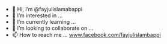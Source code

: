 - 👋 Hi, I’m @fayjulislamabappi
- 👀 I’m interested in ...
- 🌱 I’m currently learning ...
- 💞️ I’m looking to collaborate on ...
- 📫 How to reach me ...
www.facebook.com/fayjulislambappi
<!---
fayjulislamabappi/fayjulislamabappi is a ✨ special ✨ repository because its `README.md` (this file) appears on your GitHub profile.
You can click the Preview link to take a look at your changes.
--->
